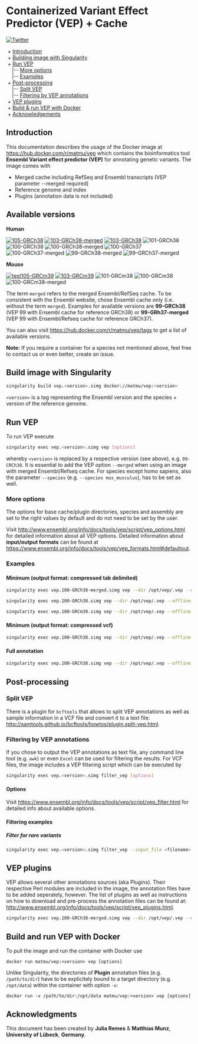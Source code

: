 # Containerized Variant Effect Predictor (VEP) + Cache
[![Twitter](https://img.shields.io/twitter/url/http/shields.io.svg?style=social)](https://twitter.com/intent/tweet?hashtags=Ensembl,VEP,Singularity,Docker&url=https://github.com/matmu/vep)

&nbsp;+ [Introduction](#Introduction) \
&nbsp;+ [Building image with Singularity](#Building-image-with-Singularity) \
&nbsp;+ [Run VEP](#Run-VEP) \
&nbsp;&nbsp;&nbsp;&nbsp;|-- [More options](#More-options) \
&nbsp;&nbsp;&nbsp;&nbsp;|-- [Examples](#Examples) \
&nbsp;+ [Post-processing](#Post-processing) \
&nbsp;&nbsp;&nbsp;&nbsp;|-- [Split VEP](#Split-VEP) \
&nbsp;&nbsp;&nbsp;&nbsp;|-- [Filtering by VEP annotations](#Filtering-by-VEP-annotations) \
&nbsp;+ [VEP plugins](#VEP-plugins) \
&nbsp;+ [Build & run VEP with Docker](#Build-and-run-VEP-with-Docker) \
&nbsp;+ [Acknowledgements](#Acknowledgments)


## Introduction
This documentation describes the usage of the Docker image at https://hub.docker.com/r/matmu/vep which contains the bioinformatics tool **Ensembl Variant effect predictor (VEP)** for annotating genetic variants. The image comes with

* Merged cache including RefSeq and Ensembl transcripts (VEP parameter --merged required)
* Reference genome and index
* Plugins (annotation data is not included)


## Available versions
**Human**

[![105-GRCh38](https://github.com/matmu/vep/actions/workflows/docker.105-GRCh38.yml/badge.svg)](https://github.com/matmu/vep/actions/workflows/docker.105-GRCh38.yml)
[![103-GRCh38-merged](https://github.com/matmu/vep/actions/workflows/docker.103-GRCh38-merged.yml/badge.svg)](https://github.com/matmu/vep/actions/workflows/docker.103-GRCh38-merged.yml)
[![103-GRCh38](https://github.com/matmu/vep/actions/workflows/docker.103-GRCh38.yml/badge.svg)](https://github.com/matmu/vep/actions/workflows/docker.103-GRCh38.yml)
![101-GRCh38](https://github.com/matmu/vep/workflows/101-GRCh38/badge.svg)
![100-GRCh38](https://github.com/matmu/vep/workflows/100-GRCh38/badge.svg)
![100-GRCh38-merged](https://github.com/matmu/vep/workflows/100-GRCh38-merged/badge.svg)
![100-GRCh37](https://github.com/matmu/vep/workflows/100-GRCh37/badge.svg)
![100-GRCh37-merged](https://github.com/matmu/vep/workflows/100-GRCh37-merged/badge.svg)
![99-GRCh38-merged](https://github.com/matmu/vep/workflows/99-GRCh38-merged/badge.svg)
![99-GRCh37-merged](https://github.com/matmu/vep/workflows/99-GRCh37-merged/badge.svg)

**Mouse**

[![test105-GRCm39](https://github.com/matmu/vep/actions/workflows/docker.105-GRCm39.yml/badge.svg)](https://github.com/matmu/vep/actions/workflows/docker.105-GRCm39.yml)
[![103-GRCm39](https://github.com/matmu/vep/actions/workflows/docker.103-GRCm39.yml/badge.svg)](https://github.com/matmu/vep/actions/workflows/docker.103-GRCm39.yml)
![101-GRCm38](https://github.com/matmu/vep/workflows/101-GRCm38/badge.svg)
![100-GRCm38](https://github.com/matmu/vep/workflows/100-GRCm38/badge.svg)
![100-GRCm38-merged](https://github.com/matmu/vep/workflows/100-GRCm38-merged/badge.svg)

The term `merged` refers to the merged Ensembl/RefSeq cache. To be consistent with the Ensembl website, chose Ensembl cache only (i.e. without the term `merged`). Examples for available versions are **99-GRCh38** (VEP 99 with Ensembl cache for reference GRCh38) or **99-GRh37-merged** (VEP 99 with Ensembl/Refseq cache for reference GRCh37).

You can also visit https://hub.docker.com/r/matmu/vep/tags to get a list of available versions.

**Note:** If you require a container for a species not mentioned above, feel free to contact us or even better, create an issue.


## Build image with Singularity
```bash
singularity build vep.<version>.simg docker://matmu/vep:<version>
```

`<version>` is a tag representing the Ensembl version and the species + version of the reference genome. 


## Run VEP
To run VEP execute
```bash
singularity exec vep.<version>.simg vep [options]
```
whereby `<version>` is replaced by a respective version (see above), e.g. `99-CRCh38`. It is essential to add the VEP option `--merged` when using an image with merged Ensembl/Refseq cache. For species except homo sapiens, also the parameter `--species` (e.g. `--species mus_musculus`), has to be set as well.


### More options
The options for base cache/plugin directories, species and assembly are set to the right values by default and do not need to be set by the user.

Visit http://www.ensembl.org/info/docs/tools/vep/script/vep_options.html for detailed information about all VEP options. Detailed information about **input/output formats** can be found at https://www.ensembl.org/info/docs/tools/vep/vep_formats.html#defaultout. 


### Examples

#### Minimum (output format: compressed tab delimited)
```bash
singularity exec vep.100-GRCh38-merged.simg vep --dir /opt/vep/.vep --merged --offline --cache --input_file <filename>.vcf[.gz] --output_file <filename>.txt.gz --tab --compress_output bgzip
```

```bash
singularity exec vep.100-GRCh38.simg vep --dir /opt/vep/.vep --offline --cache --input_file <filename>.vcf[.gz] --output_file <filename>.txt.gz --tab --compress_output bgzip
```

```bash
singularity exec vep.100-GRCm38.simg vep --dir /opt/vep/.vep --offline --cache --input_file <filename>.vcf[.gz] --output_file <filename>.txt.gz --tab --compress_output bgzip -species mus_musculus
```


#### Minimum (output format: compressed vcf)
```bash
singularity exec vep.100-GRCh38.simg vep --dir /opt/vep/.vep --offline --cache --input_file <filename>.vcf[.gz] --output_file <filename>.vcf.gz --vcf --compress_output bgzip
```

#### Full annotation
```bash
singularity exec vep.100-GRCh38.simg vep --dir /opt/vep/.vep --offline --cache --input_file <filename>.vcf[.gz] --output_file <filename>.vcf.gz --vcf --compress_output bgzip --everything --nearest symbol        
```

## Post-processing

### Split VEP
There is a plugin for `bcftools` that allows to split VEP annotations as well as sample information in a VCF file and convert it to a text file: http://samtools.github.io/bcftools/howtos/plugin.split-vep.html.


### Filtering by VEP annotations
If you chose to output the VEP annotations as text file, any command line tool (e.g. `awk`) or even `Excel` can be used for filtering the results. For VCF files, the image includes a VEP filtering script which can be executed by
```bash
singularity exec vep.<version>.simg filter_vep [options]
```


#### Options
Visit https://www.ensembl.org/info/docs/tools/vep/script/vep_filter.html for detailed info about available options.


#### Filtering examples

##### Filter for rare variants
```bash
singularity exec vep.<version>.simg filter_vep --input_file <filename>.vcf --output_file <filename>.filtered.vcf --only_matched --filter "(IMPACT is HIGH or IMPACT is MODERATE or IMPACT is LOW) and (BIOTYPE is protein_coding) and ((PolyPhen > 0.446) or (SIFT < 0.05)) and (EUR_AF < 0.001 or gnomAD_NFE_AF < 0.001 or (not EUR_AF and not gnomAD_NFE_AF))" 
```


## VEP plugins
VEP allows several other annotations sources (aka Plugins). Their respective Perl modules are included in the image, the annotation files have to be added seperately, however. The list of plugins as well as instructions on how to download and pre-process the annotation files can be found at: http://www.ensembl.org/info/docs/tools/vep/script/vep_plugins.html.

```bash
singularity exec vep.100-GRCh38-merged.simg vep --dir /opt/vep/.vep --merged --offline --cache --input_file <filename>.vcf[.gz] --output_file <filename>.txt.gz --tab --compress_output bgzip --plugin CADD,/path/to/ALL.TOPMed_freeze5_hg38_dbSNP.tsv.gz
```


## Build and run VEP with Docker
To pull the image and run the container with Docker use 
```
docker run matmu/vep:<version> vep [options]
```

Unlike Singularity, the directories of **Plugin** annotation files (e.g. `/path/to/dir`) have to be explicitely bound to a target directory (e.g. `/opt/data`) within the container with option `-v`:
```
docker run -v /path/to/dir:/opt/data matmu/vep:<version> vep [options]
```


## Acknowledgments
This document has been created by **Julia Remes** & **Matthias Munz**, **University of Lübeck**, **Germany**.

